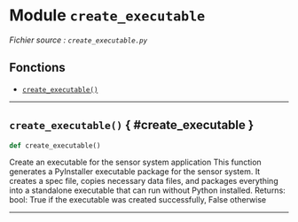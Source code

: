 # Module `create_executable`

*Fichier source : `create_executable.py`*

## Fonctions
- [`create_executable()`](#create_executable)

---

## `create_executable()` { #create_executable }

```python
def create_executable()
```

Create an executable for the sensor system application
This function generates a PyInstaller executable package for the sensor system.
It creates a spec file, copies necessary data files, and packages everything 
into a standalone executable that can run without Python installed.
Returns:
bool: True if the executable was created successfully, False otherwise

---

